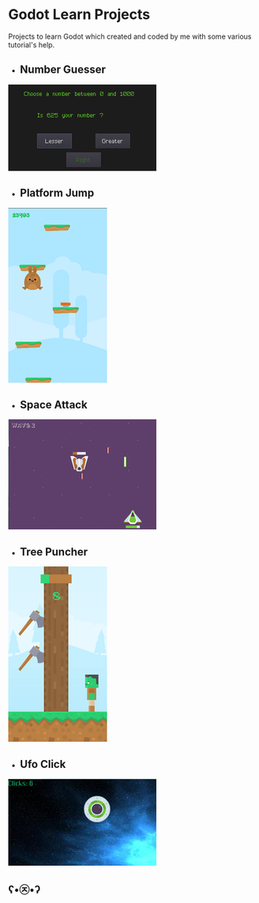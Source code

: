 # Godot Learn Projects

Projects to learn Godot which created and coded by me with some various tutorial's help.

- ## Number Guesser
![number_guesser](number_guesser.png)
- ## Platform Jump
![platform_jump](platform_jump.png)

- ## Space Attack
![space_attack](space_attack.png)

- ## Tree Puncher
![tree_puncher](tree_puncher.png)

- ## Ufo Click
![ufo_click](ufo_click.png)

## ʕ•㉨•ʔ